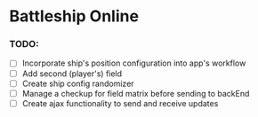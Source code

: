 # Battleship Online

### TODO:
- [ ] Incorporate ship's position configuration into app's workflow
- [ ] Add second (player's) field
- [ ] Create ship config randomizer
- [ ] Manage a checkup for field matrix before sending to backEnd
- [ ] Create ajax functionality to send and receive updates
